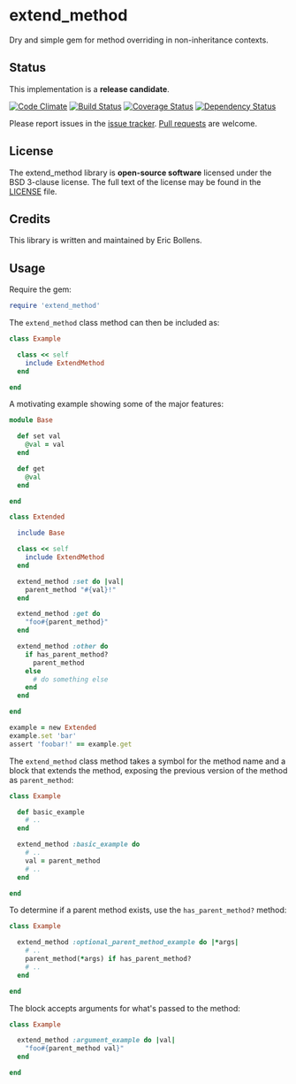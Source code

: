 # extend_method

Dry and simple gem for method overriding in non-inheritance contexts.

## Status

This implementation is a **release candidate**.

[![Code Climate](https://codeclimate.com/github/ebollens/ruby-extend_method.png)](https://codeclimate.com/github/ebollens/ruby-extend_method) [![Build Status](https://travis-ci.org/ebollens/ruby-extend_method.png)](https://travis-ci.org/ebollens/ruby-extend_method) [![Coverage Status](https://coveralls.io/repos/ebollens/ruby-extend_method/badge.png)](https://coveralls.io/r/ebollens/ruby-extend_method) [![Dependency Status](https://gemnasium.com/ebollens/ruby-extend_method.png)](https://gemnasium.com/ebollens/ruby-extend_method)

Please report issues in the [issue tracker](https://github.com/ebollens/ruby-extend_method/issues). [Pull requests](https://github.com/ebollens/ruby-extend_method/pulls) are welcome.

## License

The extend_method library is **open-source software** licensed under the BSD 3-clause license. The full text of the license may be found in the [LICENSE](https://github.com/ebollens/ruby-extend_method/blob/master/LICENSE) file.

## Credits

This library is written and maintained by Eric Bollens.

## Usage

Require the gem:

```ruby
require 'extend_method'
```

The `extend_method` class method can then be included as:

```ruby
class Example

  class << self
    include ExtendMethod
  end

end
```

A motivating example showing some of the major features:

```ruby
module Base

  def set val
    @val = val
  end

  def get
    @val
  end

end

class Extended

  include Base

  class << self
    include ExtendMethod
  end

  extend_method :set do |val|
    parent_method "#{val}!"
  end

  extend_method :get do
    "foo#{parent_method}"
  end

  extend_method :other do
    if has_parent_method?
      parent_method
    else
      # do something else
    end
  end

end

example = new Extended
example.set 'bar'
assert 'foobar!' == example.get
```

The `extend_method` class method takes a symbol for the method name and a block that extends the method, exposing the previous version of the method as `parent_method`:

```ruby
class Example

  def basic_example
    # ..
  end

  extend_method :basic_example do
    # ..
    val = parent_method
    # ..
  end

end
```

To determine if a parent method exists, use the `has_parent_method?` method:

```ruby
class Example

  extend_method :optional_parent_method_example do |*args|
    # ..
    parent_method(*args) if has_parent_method?
    # ..
  end

end
```

The block accepts arguments for what's passed to the method:

```ruby
class Example

  extend_method :argument_example do |val|
    "foo#{parent_method val}"
  end

end
```